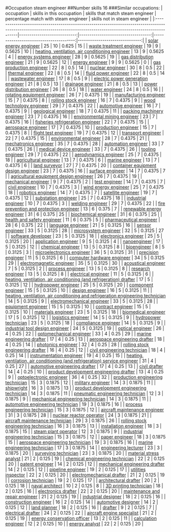 #Occupation steam engineer
##Number skills 16
###Similar occupations:
| occupation                                                                                                                                                            |   skills in this occupation |   skills that match steam engineer |   percentage match with steam engineer |   skills not in steam engineer |
|:----------------------------------------------------------------------------------------------------------------------------------------------------------------------|----------------------------:|-----------------------------------:|---------------------------------------:|-------------------------------:|
| [solar energy engineer](solar_energy_engineer.md)                                                                                                                     |                          25 |                                 10 |                                 0.625  |                             15 |
| [waste treatment engineer](waste_treatment_engineer.md)                                                                                                               |                          19 |                                  9 |                                 0.5625 |                             10 |
| [heating, ventilation, air conditioning engineer](heating,_ventilation,_air_conditioning_engineer.md)                                                                 |                          13 |                                  9 |                                 0.5625 |                              4 |
| [energy systems engineer](energy_systems_engineer.md)                                                                                                                 |                          28 |                                  9 |                                 0.5625 |                             19 |
| [gas distribution engineer](gas_distribution_engineer.md)                                                                                                             |                          21 |                                  9 |                                 0.5625 |                             12 |
| [energy engineer](energy_engineer.md)                                                                                                                                 |                           9 |                                  9 |                                 0.5625 |                              0 |
| [gas production engineer](gas_production_engineer.md)                                                                                                                 |                          22 |                                  8 |                                 0.5    |                             14 |
| [nuclear engineer](nuclear_engineer.md)                                                                                                                               |                          30 |                                  8 |                                 0.5    |                             22 |
| [thermal engineer](thermal_engineer.md)                                                                                                                               |                          22 |                                  8 |                                 0.5    |                             14 |
| [fluid power engineer](fluid_power_engineer.md)                                                                                                                       |                          22 |                                  8 |                                 0.5    |                             14 |
| [wastewater engineer](wastewater_engineer.md)                                                                                                                         |                          17 |                                  8 |                                 0.5    |                              9 |
| [electric power generation engineer](electric_power_generation_engineer.md)                                                                                           |                          21 |                                  8 |                                 0.5    |                             13 |
| [drainage engineer](drainage_engineer.md)                                                                                                                             |                          21 |                                  8 |                                 0.5    |                             13 |
| [power distribution engineer](power_distribution_engineer.md)                                                                                                         |                          26 |                                  8 |                                 0.5    |                             18 |
| [water engineer](water_engineer.md)                                                                                                                                   |                          24 |                                  8 |                                 0.5    |                             16 |
| [rotating equipment engineer](rotating_equipment_engineer.md)                                                                                                         |                          26 |                                  7 |                                 0.4375 |                             19 |
| [manufacturing engineer](manufacturing_engineer.md)                                                                                                                   |                          15 |                                  7 |                                 0.4375 |                              8 |
| [rolling stock engineer](rolling_stock_engineer.md)                                                                                                                   |                          16 |                                  7 |                                 0.4375 |                              9 |
| [wood technology engineer](wood_technology_engineer.md)                                                                                                               |                          29 |                                  7 |                                 0.4375 |                             22 |
| [automotive engineer](automotive_engineer.md)                                                                                                                         |                          16 |                                  7 |                                 0.4375 |                              9 |
| [geological engineer](geological_engineer.md)                                                                                                                         |                          18 |                                  7 |                                 0.4375 |                             11 |
| [packing machinery engineer](packing_machinery_engineer.md)                                                                                                           |                          23 |                                  7 |                                 0.4375 |                             16 |
| [environmental mining engineer](environmental_mining_engineer.md)                                                                                                     |                          23 |                                  7 |                                 0.4375 |                             16 |
| [fisheries refrigeration engineer](fisheries_refrigeration_engineer.md)                                                                                               |                          22 |                                  7 |                                 0.4375 |                             15 |
| [aerospace engineer](aerospace_engineer.md)                                                                                                                           |                          17 |                                  7 |                                 0.4375 |                             10 |
| [production engineer](production_engineer.md)                                                                                                                         |                          15 |                                  7 |                                 0.4375 |                              8 |
| [flight test engineer](flight_test_engineer.md)                                                                                                                       |                          19 |                                  7 |                                 0.4375 |                             12 |
| [transport engineer](transport_engineer.md)                                                                                                                           |                          22 |                                  7 |                                 0.4375 |                             15 |
| [environmental engineer](environmental_engineer.md)                                                                                                                   |                          28 |                                  7 |                                 0.4375 |                             21 |
| [mechatronics engineer](mechatronics_engineer.md)                                                                                                                     |                          35 |                                  7 |                                 0.4375 |                             28 |
| [automation engineer](automation_engineer.md)                                                                                                                         |                          33 |                                  7 |                                 0.4375 |                             26 |
| [medical device engineer](medical_device_engineer.md)                                                                                                                 |                          33 |                                  7 |                                 0.4375 |                             26 |
| [tooling engineer](tooling_engineer.md)                                                                                                                               |                          29 |                                  7 |                                 0.4375 |                             22 |
| [aerodynamics engineer](aerodynamics_engineer.md)                                                                                                                     |                          25 |                                  7 |                                 0.4375 |                             18 |
| [agricultural engineer](agricultural_engineer.md)                                                                                                                     |                          13 |                                  7 |                                 0.4375 |                              6 |
| [marine engineer](marine_engineer.md)                                                                                                                                 |                          13 |                                  7 |                                 0.4375 |                              6 |
| [land surveyor](land_surveyor.md)                                                                                                                                     |                          27 |                                  7 |                                 0.4375 |                             20 |
| [container equipment design engineer](container_equipment_design_engineer.md)                                                                                         |                          23 |                                  7 |                                 0.4375 |                             16 |
| [surface engineer](surface_engineer.md)                                                                                                                               |                          14 |                                  7 |                                 0.4375 |                              7 |
| [agricultural equipment design engineer](agricultural_equipment_design_engineer.md)                                                                                   |                          26 |                                  7 |                                 0.4375 |                             19 |
| [mechanical engineer](mechanical_engineer.md)                                                                                                                         |                           9 |                                  7 |                                 0.4375 |                              2 |
| [test engineer](test_engineer.md)                                                                                                                                     |                          14 |                                  7 |                                 0.4375 |                              7 |
| [civil engineer](civil_engineer.md)                                                                                                                                   |                          10 |                                  7 |                                 0.4375 |                              3 |
| [wind energy engineer](wind_energy_engineer.md)                                                                                                                       |                          25 |                                  7 |                                 0.4375 |                             18 |
| [robotics engineer](robotics_engineer.md)                                                                                                                             |                          14 |                                  7 |                                 0.4375 |                              7 |
| [satellite engineer](satellite_engineer.md)                                                                                                                           |                          19 |                                  7 |                                 0.4375 |                             12 |
| [substation engineer](substation_engineer.md)                                                                                                                         |                          25 |                                  7 |                                 0.4375 |                             18 |
| [industrial engineer](industrial_engineer.md)                                                                                                                         |                          10 |                                  7 |                                 0.4375 |                              3 |
| [welding engineer](welding_engineer.md)                                                                                                                               |                          29 |                                  7 |                                 0.4375 |                             22 |
| [fire prevention and protection engineer](fire_prevention_and_protection_engineer.md)                                                                                 |                          13 |                                  6 |                                 0.375  |                              7 |
| [renewable energy engineer](renewable_energy_engineer.md)                                                                                                             |                          31 |                                  6 |                                 0.375  |                             25 |
| [biochemical engineer](biochemical_engineer.md)                                                                                                                       |                          31 |                                  6 |                                 0.375  |                             25 |
| [health and safety engineer](health_and_safety_engineer.md)                                                                                                           |                          11 |                                  6 |                                 0.375  |                              5 |
| [pharmaceutical engineer](pharmaceutical_engineer.md)                                                                                                                 |                          28 |                                  6 |                                 0.375  |                             22 |
| [language engineer](language_engineer.md)                                                                                                                             |                          21 |                                  5 |                                 0.3125 |                             16 |
| [sensor engineer](sensor_engineer.md)                                                                                                                                 |                          33 |                                  5 |                                 0.3125 |                             28 |
| [microsystem engineer](microsystem_engineer.md)                                                                                                                       |                          32 |                                  5 |                                 0.3125 |                             27 |
| [software developer](software_developer.md)                                                                                                                           |                          23 |                                  5 |                                 0.3125 |                             18 |
| [electronics engineer](electronics_engineer.md)                                                                                                                       |                          25 |                                  5 |                                 0.3125 |                             20 |
| [application engineer](application_engineer.md)                                                                                                                       |                           9 |                                  5 |                                 0.3125 |                              4 |
| [nanoengineer](nanoengineer.md)                                                                                                                                       |                          17 |                                  5 |                                 0.3125 |                             12 |
| [chemical engineer](chemical_engineer.md)                                                                                                                             |                          13 |                                  5 |                                 0.3125 |                              8 |
| [bioengineer](bioengineer.md)                                                                                                                                         |                           8 |                                  5 |                                 0.3125 |                              3 |
| [microelectronics engineer](microelectronics_engineer.md)                                                                                                             |                          36 |                                  5 |                                 0.3125 |                             31 |
| [precision engineer](precision_engineer.md)                                                                                                                           |                          11 |                                  5 |                                 0.3125 |                              6 |
| [computer hardware engineer](computer_hardware_engineer.md)                                                                                                           |                          34 |                                  5 |                                 0.3125 |                             29 |
| [electromagnetic engineer](electromagnetic_engineer.md)                                                                                                               |                          35 |                                  5 |                                 0.3125 |                             30 |
| [acoustical engineer](acoustical_engineer.md)                                                                                                                         |                           7 |                                  5 |                                 0.3125 |                              2 |
| [process engineer](process_engineer.md)                                                                                                                               |                          13 |                                  5 |                                 0.3125 |                              8 |
| [research engineer](research_engineer.md)                                                                                                                             |                          13 |                                  5 |                                 0.3125 |                              8 |
| [electrical engineer](electrical_engineer.md)                                                                                                                         |                          11 |                                  5 |                                 0.3125 |                              6 |
| [heating, ventilation, air conditioning (and refrigeration) drafter](heating,_ventilation,_air_conditioning_(and_refrigeration)_drafter.md)                           |                          17 |                                  5 |                                 0.3125 |                             12 |
| [hydropower engineer](hydropower_engineer.md)                                                                                                                         |                          25 |                                  5 |                                 0.3125 |                             20 |
| [component engineer](component_engineer.md)                                                                                                                           |                          15 |                                  5 |                                 0.3125 |                             10 |
| [design engineer](design_engineer.md)                                                                                                                                 |                          16 |                                  5 |                                 0.3125 |                             11 |
| [heating, ventilation, air conditioning and refrigeration engineering technician](heating,_ventilation,_air_conditioning_and_refrigeration_engineering_technician.md) |                          14 |                                  5 |                                 0.3125 |                              9 |
| [electromechanical engineer](electromechanical_engineer.md)                                                                                                           |                          33 |                                  5 |                                 0.3125 |                             28 |
| [equipment engineer](equipment_engineer.md)                                                                                                                           |                          15 |                                  5 |                                 0.3125 |                             10 |
| [contract engineer](contract_engineer.md)                                                                                                                             |                          15 |                                  5 |                                 0.3125 |                             10 |
| [materials engineer](materials_engineer.md)                                                                                                                           |                          23 |                                  5 |                                 0.3125 |                             18 |
| [biomedical engineer](biomedical_engineer.md)                                                                                                                         |                          17 |                                  5 |                                 0.3125 |                             12 |
| [logistics engineer](logistics_engineer.md)                                                                                                                           |                          14 |                                  5 |                                 0.3125 |                              9 |
| [hydropower technician](hydropower_technician.md)                                                                                                                     |                          23 |                                  5 |                                 0.3125 |                             18 |
| [compliance engineer](compliance_engineer.md)                                                                                                                         |                          14 |                                  5 |                                 0.3125 |                              9 |
| [industrial tool design engineer](industrial_tool_design_engineer.md)                                                                                                 |                          24 |                                  5 |                                 0.3125 |                             19 |
| [optical engineer](optical_engineer.md)                                                                                                                               |                          26 |                                  4 |                                 0.25   |                             22 |
| [optomechanical engineer](optomechanical_engineer.md)                                                                                                                 |                          33 |                                  4 |                                 0.25   |                             29 |
| [marine engineering drafter](marine_engineering_drafter.md)                                                                                                           |                          17 |                                  4 |                                 0.25   |                             13 |
| [aerospace engineering drafter](aerospace_engineering_drafter.md)                                                                                                     |                          18 |                                  4 |                                 0.25   |                             14 |
| [photonics engineer](photonics_engineer.md)                                                                                                                           |                          32 |                                  4 |                                 0.25   |                             28 |
| [rolling stock engineering drafter](rolling_stock_engineering_drafter.md)                                                                                             |                          16 |                                  4 |                                 0.25   |                             12 |
| [civil engineering technician](civil_engineering_technician.md)                                                                                                       |                          18 |                                  4 |                                 0.25   |                             14 |
| [instrumentation engineer](instrumentation_engineer.md)                                                                                                               |                          19 |                                  4 |                                 0.25   |                             15 |
| [heating, ventilation, air conditioning (and refrigeration) service engineer](heating,_ventilation,_air_conditioning_(and_refrigeration)_service_engineer.md)         |                          31 |                                  4 |                                 0.25   |                             27 |
| [automotive engineering drafter](automotive_engineering_drafter.md)                                                                                                   |                          17 |                                  4 |                                 0.25   |                             13 |
| [civil drafter](civil_drafter.md)                                                                                                                                     |                          14 |                                  4 |                                 0.25   |                             10 |
| [product development engineering drafter](product_development_engineering_drafter.md)                                                                                 |                          13 |                                  4 |                                 0.25   |                              9 |
| [optoelectronic engineer](optoelectronic_engineer.md)                                                                                                                 |                          36 |                                  4 |                                 0.25   |                             32 |
| [production engineering technician](production_engineering_technician.md)                                                                                             |                          15 |                                  3 |                                 0.1875 |                             12 |
| [military engineer](military_engineer.md)                                                                                                                             |                          14 |                                  3 |                                 0.1875 |                             11 |
| [shipwright](shipwright.md)                                                                                                                                           |                          16 |                                  3 |                                 0.1875 |                             13 |
| [product development engineering technician](product_development_engineering_technician.md)                                                                           |                          14 |                                  3 |                                 0.1875 |                             11 |
| [pneumatic engineering technician](pneumatic_engineering_technician.md)                                                                                               |                          12 |                                  3 |                                 0.1875 |                              9 |
| [mechanical engineering technician](mechanical_engineering_technician.md)                                                                                             |                          14 |                                  3 |                                 0.1875 |                             11 |
| [automotive engineering technician](automotive_engineering_technician.md)                                                                                             |                          19 |                                  3 |                                 0.1875 |                             16 |
| [process engineering technician](process_engineering_technician.md)                                                                                                   |                          15 |                                  3 |                                 0.1875 |                             12 |
| [aircraft maintenance engineer](aircraft_maintenance_engineer.md)                                                                                                     |                          31 |                                  3 |                                 0.1875 |                             28 |
| [nuclear reactor operator](nuclear_reactor_operator.md)                                                                                                               |                          24 |                                  3 |                                 0.1875 |                             21 |
| [aircraft maintenance technician](aircraft_maintenance_technician.md)                                                                                                 |                          29 |                                  3 |                                 0.1875 |                             26 |
| [rolling stock engineering technician](rolling_stock_engineering_technician.md)                                                                                       |                          16 |                                  3 |                                 0.1875 |                             13 |
| [installation engineer](installation_engineer.md)                                                                                                                     |                          18 |                                  3 |                                 0.1875 |                             15 |
| [steam plant operator](steam_plant_operator.md)                                                                                                                       |                          12 |                                  3 |                                 0.1875 |                              9 |
| [industrial engineering technician](industrial_engineering_technician.md)                                                                                             |                          15 |                                  3 |                                 0.1875 |                             12 |
| [paper engineer](paper_engineer.md)                                                                                                                                   |                          18 |                                  3 |                                 0.1875 |                             15 |
| [aerospace engineering technician](aerospace_engineering_technician.md)                                                                                               |                          19 |                                  3 |                                 0.1875 |                             16 |
| [marine engineering technician](marine_engineering_technician.md)                                                                                                     |                          17 |                                  3 |                                 0.1875 |                             14 |
| [engineering lecturer](engineering_lecturer.md)                                                                                                                       |                          23 |                                  3 |                                 0.1875 |                             20 |
| [surveying technician](surveying_technician.md)                                                                                                                       |                          23 |                                  3 |                                 0.1875 |                             20 |
| [material stress analyst](material_stress_analyst.md)                                                                                                                 |                          21 |                                  2 |                                 0.125  |                             19 |
| [chemical engineering technician](chemical_engineering_technician.md)                                                                                                 |                          22 |                                  2 |                                 0.125  |                             20 |
| [patent engineer](patent_engineer.md)                                                                                                                                 |                          14 |                                  2 |                                 0.125  |                             12 |
| [mechanical engineering drafter](mechanical_engineering_drafter.md)                                                                                                   |                          14 |                                  2 |                                 0.125  |                             12 |
| [pipeline engineer](pipeline_engineer.md)                                                                                                                             |                          19 |                                  2 |                                 0.125  |                             17 |
| [utilities inspector](utilities_inspector.md)                                                                                                                         |                          22 |                                  2 |                                 0.125  |                             20 |
| [electromechanical drafter](electromechanical_drafter.md)                                                                                                             |                          21 |                                  2 |                                 0.125  |                             19 |
| [corrosion technician](corrosion_technician.md)                                                                                                                       |                          19 |                                  2 |                                 0.125  |                             17 |
| [architectural drafter](architectural_drafter.md)                                                                                                                     |                          20 |                                  2 |                                 0.125  |                             18 |
| [naval architect](naval_architect.md)                                                                                                                                 |                          10 |                                  2 |                                 0.125  |                              8 |
| [3D printing technician](3D_printing_technician.md)                                                                                                                   |                          18 |                                  2 |                                 0.125  |                             16 |
| [electronics drafter](electronics_drafter.md)                                                                                                                         |                          22 |                                  2 |                                 0.125  |                             20 |
| [maintenance and repair engineer](maintenance_and_repair_engineer.md)                                                                                                 |                          21 |                                  2 |                                 0.125  |                             19 |
| [industrial designer](industrial_designer.md)                                                                                                                         |                          18 |                                  2 |                                 0.125  |                             16 |
| [construction engineer](construction_engineer.md)                                                                                                                     |                          16 |                                  2 |                                 0.125  |                             14 |
| [automotive designer](automotive_designer.md)                                                                                                                         |                          14 |                                  2 |                                 0.125  |                             12 |
| [land planner](land_planner.md)                                                                                                                                       |                          18 |                                  2 |                                 0.125  |                             16 |
| [drafter](drafter.md)                                                                                                                                                 |                           9 |                                  2 |                                 0.125  |                              7 |
| [electrical drafter](electrical_drafter.md)                                                                                                                           |                          24 |                                  2 |                                 0.125  |                             22 |
| [aircraft engine specialist](aircraft_engine_specialist.md)                                                                                                           |                          21 |                                  2 |                                 0.125  |                             19 |
| [energy conservation officer](energy_conservation_officer.md)                                                                                                         |                          13 |                                  2 |                                 0.125  |                             11 |
| [calculation engineer](calculation_engineer.md)                                                                                                                       |                          12 |                                  2 |                                 0.125  |                             10 |
| [energy analyst](energy_analyst.md)                                                                                                                                   |                          22 |                                  2 |                                 0.125  |                             20 |
